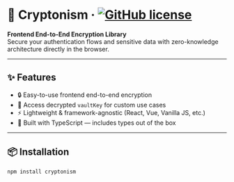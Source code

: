# 🔐 Cryptonism &middot; [![GitHub license](https://img.shields.io/badge/license-MIT-blue.svg)](https://github.com/sabkat-ahmed-rafi/cryptonism/blob/main/LICENSE)

**Frontend End-to-End Encryption Library**  
Secure your authentication flows and sensitive data with zero-knowledge architecture directly in the browser.

---

## ✨ Features

- 🔒 Easy-to-use frontend end-to-end encryption
- 🔑 Access decrypted `vaultKey` for custom use cases
- ⚡ Lightweight & framework-agnostic (React, Vue, Vanilla JS, etc.)
- 🧱 Built with TypeScript — includes types out of the box

---

## 📦 Installation

```bash
npm install cryptonism